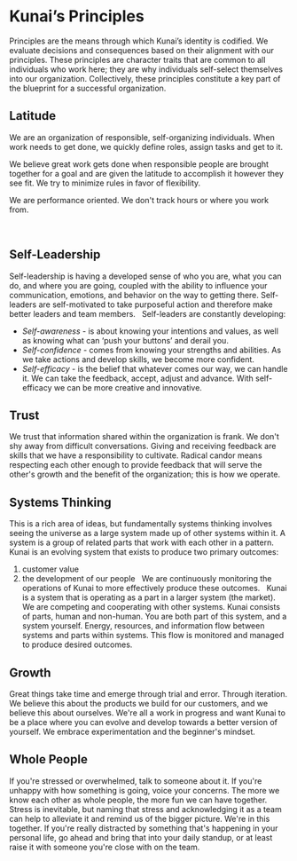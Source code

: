 # Kunai’s Principles

Principles are the means through which Kunai’s identity is codified. We evaluate decisions and consequences based on their alignment with our principles. These principles are character traits that are common to all individuals who work here; they are why individuals self-select themselves into our organization. Collectively, these principles constitute a key part of the blueprint for a successful organization.
 
## Latitude
We are an organization of responsible, self-organizing individuals. When work needs to get done, we quickly define roles, assign tasks and get to it.

We believe great work gets done when responsible people are brought together for a goal and are given the latitude to accomplish it however they see fit. We try to minimize rules in favor of flexibility.

We are performance oriented. We don't track hours or where you work from. 

 
## Self-Leadership
Self-leadership is having a developed sense of who you are, what you can do, and where you are going, coupled with the ability to influence your communication, emotions, and behavior on the way to getting there. Self-leaders are self-motivated to take purposeful action and therefore make better leaders and team members.
 
Self-leaders are constantly developing:
- *Self-awareness* - is about knowing your intentions and values, as well as knowing what can ‘push your buttons’ and derail you.
- *Self-confidence* - comes from knowing your strengths and abilities. As we take actions and develop skills, we become more confident.
- *Self-efficacy* - is the belief that whatever comes our way, we can handle it. We can take the feedback, accept, adjust and advance. With self-efficacy we can be more creative and innovative.
 
 
## Trust
We trust that information shared within the organization is frank. We don't shy away from difficult conversations. Giving and receiving feedback are skills that we have a responsibility to cultivate. Radical candor means respecting each other enough to provide feedback that will serve the other's growth and the benefit of the organization; this is how we operate.
 
## Systems Thinking
This is a rich area of ideas, but fundamentally systems thinking involves seeing the universe as a large system made up of other systems within it. A system is a group of related parts that work with each other in a pattern.
 
Kunai is an evolving system that exists to produce two primary outcomes:
1) customer value
2) the development of our people
 
We are continuously monitoring the operations of Kunai to more effectively produce these outcomes. 
 
Kunai is a system that is operating as a part in a larger system (the market). We are competing and cooperating with other systems. Kunai consists of parts, human and non-human. You are both part of this system, and a system yourself. Energy, resources, and information flow between systems and parts within systems. This flow is monitored and managed to produce desired outcomes.


## Growth
Great things take time and emerge through trial and error. Through iteration. We believe this about the products we build for our customers, and we believe this about ourselves. We're all a work in progress and want Kunai to be a place where you can evolve and develop towards a better version of yourself. We embrace experimentation and the beginner's mindset.
 
## Whole People
If you're stressed or overwhelmed, talk to someone about it. If you're unhappy with how something is going, voice your concerns. The more we know each other as whole people, the more fun we can have together. Stress is inevitable, but naming that stress and acknowledging it as a team can help to alleviate it and remind us of the bigger picture. We're in this together. If you're really distracted by something that's happening in your personal life, go ahead and bring that into your daily standup, or at least raise it with someone you're close with on the team.
